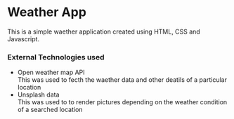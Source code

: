 # Weather App

<p>
This is a simple waether application created using HTML, CSS and Javascript.
</p>

### External Technologies used
<ul>
<li>Open weather map API</li>
<span>This was used to fecth the waether data and other deatils of a particular location</span>
<li>Unsplash data</li>
<span>This was used to to render pictures depending on the weather condition of a searched location</span>
